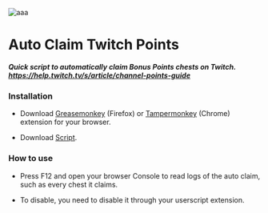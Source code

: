 ![aaa](https://i.imgur.com/4M7IWwP.gif)
# Auto Claim Twitch Points

***Quick script to automatically claim Bonus Points chests on Twitch. https://help.twitch.tv/s/article/channel-points-guide***

### Installation

- Download [Greasemonkey](https://addons.mozilla.org/fr/firefox/addon/greasemonkey/) (Firefox) or [Tampermonkey](https://chrome.google.com/webstore/detail/tampermonkey/dhdgffkkebhmkfjojejmpbldmpobfkfo?hl=fr) (Chrome) extension for your browser.

- Download [Script](https://github.com/H1CH444MREB0RN/ClaimTwitchPoints/archive/master.zip).

### How to use

- Press F12 and open your browser Console to read logs of the auto claim, such as every chest it claims.

- To disable, you need to disable it through your userscript extension.
